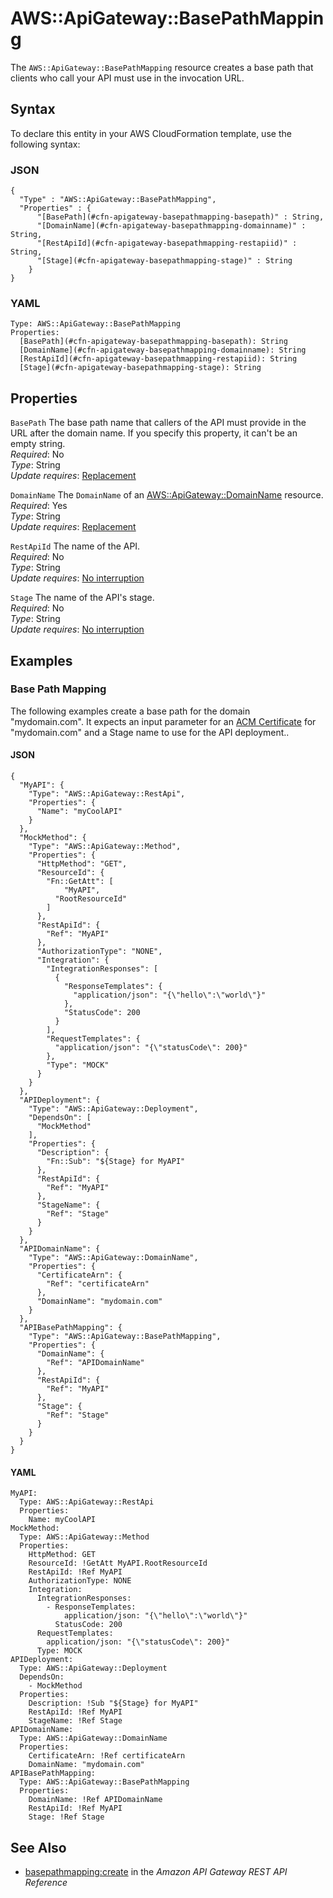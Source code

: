 # AWS::ApiGateway::BasePathMapping<a name="aws-resource-apigateway-basepathmapping"></a>

The `AWS::ApiGateway::BasePathMapping` resource creates a base path that clients who call your API must use in the invocation URL\.

## Syntax<a name="aws-resource-apigateway-basepathmapping-syntax"></a>

To declare this entity in your AWS CloudFormation template, use the following syntax:

### JSON<a name="aws-resource-apigateway-basepathmapping-syntax.json"></a>

```
{
  "Type" : "AWS::ApiGateway::BasePathMapping",
  "Properties" : {
      "[BasePath](#cfn-apigateway-basepathmapping-basepath)" : String,
      "[DomainName](#cfn-apigateway-basepathmapping-domainname)" : String,
      "[RestApiId](#cfn-apigateway-basepathmapping-restapiid)" : String,
      "[Stage](#cfn-apigateway-basepathmapping-stage)" : String
    }
}
```

### YAML<a name="aws-resource-apigateway-basepathmapping-syntax.yaml"></a>

```
Type: AWS::ApiGateway::BasePathMapping
Properties:
  [BasePath](#cfn-apigateway-basepathmapping-basepath): String
  [DomainName](#cfn-apigateway-basepathmapping-domainname): String
  [RestApiId](#cfn-apigateway-basepathmapping-restapiid): String
  [Stage](#cfn-apigateway-basepathmapping-stage): String
```

## Properties<a name="aws-resource-apigateway-basepathmapping-properties"></a>

`BasePath`  <a name="cfn-apigateway-basepathmapping-basepath"></a>
The base path name that callers of the API must provide in the URL after the domain name\. If you specify this property, it can't be an empty string\.  
*Required*: No  
*Type*: String  
*Update requires*: [Replacement](https://docs.aws.amazon.com/AWSCloudFormation/latest/UserGuide/using-cfn-updating-stacks-update-behaviors.html#update-replacement)

`DomainName`  <a name="cfn-apigateway-basepathmapping-domainname"></a>
The `DomainName` of an [AWS::ApiGateway::DomainName](https://docs.aws.amazon.com/AWSCloudFormation/latest/UserGuide/aws-resource-apigateway-domainname.html) resource\.  
*Required*: Yes  
*Type*: String  
*Update requires*: [Replacement](https://docs.aws.amazon.com/AWSCloudFormation/latest/UserGuide/using-cfn-updating-stacks-update-behaviors.html#update-replacement)

`RestApiId`  <a name="cfn-apigateway-basepathmapping-restapiid"></a>
The name of the API\.  
*Required*: No  
*Type*: String  
*Update requires*: [No interruption](https://docs.aws.amazon.com/AWSCloudFormation/latest/UserGuide/using-cfn-updating-stacks-update-behaviors.html#update-no-interrupt)

`Stage`  <a name="cfn-apigateway-basepathmapping-stage"></a>
The name of the API's stage\.  
*Required*: No  
*Type*: String  
*Update requires*: [No interruption](https://docs.aws.amazon.com/AWSCloudFormation/latest/UserGuide/using-cfn-updating-stacks-update-behaviors.html#update-no-interrupt)


## Examples<a name="aws-resource-apigateway-basepathmapping--examples"></a>

### Base Path Mapping<a name="aws-resource-apigateway-basepathmapping--examples--Create_authorizer"></a>

The following examples create a base path for the domain "mydomain.com". It expects an input parameter for an [ACM Certificate](https://docs.aws.amazon.com/AWSCloudFormation/latest/UserGuide/aws-resource-certificatemanager-certificate.html) for "mydomain.com" and a Stage name to use for the API deployment.\.

#### JSON<a name="aws-resource-apigateway-authorizer--examples--BasePathMapping--json"></a>

```
{
  "MyAPI": {
    "Type": "AWS::ApiGateway::RestApi",
    "Properties": {
      "Name": "myCoolAPI"
    }
  },
  "MockMethod": {
    "Type": "AWS::ApiGateway::Method",
    "Properties": {
      "HttpMethod": "GET",
      "ResourceId": {
        "Fn::GetAtt": [
            "MyAPI",
          "RootResourceId"
        ]
      },
      "RestApiId": {
        "Ref": "MyAPI"
      },
      "AuthorizationType": "NONE",
      "Integration": {
        "IntegrationResponses": [
          {
            "ResponseTemplates": {
              "application/json": "{\"hello\":\"world\"}"
            },
            "StatusCode": 200
          }
        ],
        "RequestTemplates": {
          "application/json": "{\"statusCode\": 200}"
        },
        "Type": "MOCK"
      }
    }
  },
  "APIDeployment": {
    "Type": "AWS::ApiGateway::Deployment",
    "DependsOn": [
      "MockMethod"
    ],
    "Properties": {
      "Description": {
        "Fn::Sub": "${Stage} for MyAPI"
      },
      "RestApiId": {
        "Ref": "MyAPI"
      },
      "StageName": {
        "Ref": "Stage"
      }
    }
  },
  "APIDomainName": {
    "Type": "AWS::ApiGateway::DomainName",
    "Properties": {
      "CertificateArn": {
        "Ref": "certificateArn"
      },
      "DomainName": "mydomain.com"
    }
  },
  "APIBasePathMapping": {
    "Type": "AWS::ApiGateway::BasePathMapping",
    "Properties": {
      "DomainName": {
        "Ref": "APIDomainName"
      },
      "RestApiId": {
        "Ref": "MyAPI"
      },
      "Stage": {
        "Ref": "Stage"
      }
    }
  }
}
```

#### YAML<a name="aws-resource-apigateway-basepathmapping--examples--BasePathMapping--yaml"></a>

```
MyAPI:
  Type: AWS::ApiGateway::RestApi
  Properties:
    Name: myCoolAPI
MockMethod:
  Type: AWS::ApiGateway::Method
  Properties:
    HttpMethod: GET
    ResourceId: !GetAtt MyAPI.RootResourceId
    RestApiId: !Ref MyAPI
    AuthorizationType: NONE
    Integration:
      IntegrationResponses:
        - ResponseTemplates:
            application/json: "{\"hello\":\"world\"}"
          StatusCode: 200
      RequestTemplates:
        application/json: "{\"statusCode\": 200}"
      Type: MOCK
APIDeployment:
  Type: AWS::ApiGateway::Deployment
  DependsOn:
    - MockMethod
  Properties:
    Description: !Sub "${Stage} for MyAPI"
    RestApiId: !Ref MyAPI
    StageName: !Ref Stage
APIDomainName:
  Type: AWS::ApiGateway::DomainName
  Properties:
    CertificateArn: !Ref certificateArn
    DomainName: "mydomain.com"
APIBasePathMapping:
  Type: AWS::ApiGateway::BasePathMapping
  Properties:
    DomainName: !Ref APIDomainName
    RestApiId: !Ref MyAPI
    Stage: !Ref Stage
```

## See Also<a name="aws-resource-apigateway-basepathmapping--seealso"></a>
+ [basepathmapping:create](https://docs.aws.amazon.com/apigateway/api-reference/link-relation/basepathmapping-create/) in the *Amazon API Gateway REST API Reference*
